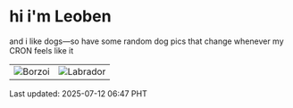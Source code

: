 # hi i'm Leoben

and i like dogs—so have some random dog pics that change whenever my CRON feels like it

|  |  |
|--------|----------|
| ![Borzoi](https://random-dog-vercel.vercel.app/api/random-borzoi?v=1752274044) | ![Labrador](https://random-dog-vercel.vercel.app/api/random-labrador?v=1752274044) |

Last updated: 2025-07-12 06:47 PHT
